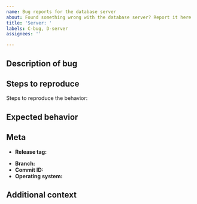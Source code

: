 ```yaml
---
name: Bug reports for the database server
about: Found something wrong with the database server? Report it here
title: 'Server: '
labels: C-bug, D-server
assignees: ''

---
```


## Description of bug
<!-- A clear and concise description of what the bug is. -->

## Steps to reproduce

Steps to reproduce the behavior:
<!--
For example:
1. Run `skyd`
2. Run `skysh` and close it suddenly
-->

## Expected behavior
<!-- A clear and concise description of what you expected to happen. -->

## Meta

- **Release tag:**
<!-- provide a branch or commit hash if relevant - otherwise type 'None' -->
- **Branch:**
- **Commit ID:**
- **Operating system:**

## Additional context
<!-- Add any other context about the problem here. -->

